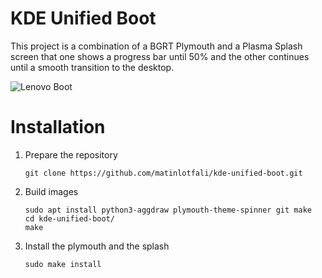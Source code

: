# KDE Unified Boot

This project is a combination of a BGRT Plymouth and a Plasma Splash screen
that one shows a progress bar until 50% and the other continues until a smooth transition to the desktop.

![Lenovo Boot](https://j.gifs.com/q7Bv4G.gif)

# Installation
1. Prepare the repository
           
       git clone https://github.com/matinlotfali/kde-unified-boot.git
       
2. Build images
           
       sudo apt install python3-aggdraw plymouth-theme-spinner git make
       cd kde-unified-boot/        
       make
    
3. Install the plymouth and the splash

       sudo make install       
